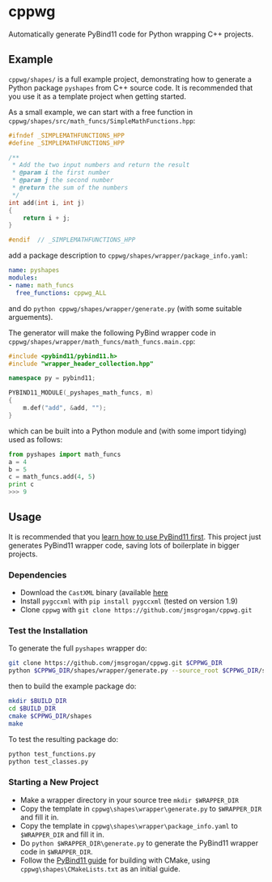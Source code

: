 # cppwg

Automatically generate PyBind11 code for Python wrapping C++ projects.

## Example

`cppwg/shapes/` is a full example project, demonstrating how to generate a Python package `pyshapes` from 
C++ source code. It is recommended that you use it as a template project when getting started.

As a small example, we can start with a free function in `cppwg/shapes/src/math_funcs/SimpleMathFunctions.hpp`:
```c++
#ifndef _SIMPLEMATHFUNCTIONS_HPP
#define _SIMPLEMATHFUNCTIONS_HPP

/**
 * Add the two input numbers and return the result
 * @param i the first number
 * @param j the second number
 * @return the sum of the numbers
 */
int add(int i, int j)
{
    return i + j;
}

#endif  // _SIMPLEMATHFUNCTIONS_HPP
```

add a package description to `cppwg/shapes/wrapper/package_info.yaml`:

```yaml
name: pyshapes
modules:
- name: math_funcs
  free_functions: cppwg_ALL
```

and do `python cppwg/shapes/wrapper/generate.py` (with some suitable arguements).

The generator will make the following PyBind wrapper code in `cppwg/shapes/wrapper/math_funcs/math_funcs.main.cpp`:
```c++
#include <pybind11/pybind11.h>
#include "wrapper_header_collection.hpp"

namespace py = pybind11;

PYBIND11_MODULE(_pyshapes_math_funcs, m)
{
    m.def("add", &add, "");
}
```

which can be built into a Python module and (with some import tidying) used as follows:
```python
from pyshapes import math_funcs
a = 4
b = 5
c = math_funcs.add(4, 5)
print c
>>> 9
```

## Usage
It is recommended that you [learn how to use PyBind11 first](https://pybind11.readthedocs.io/en/stable/). This project just
generates PyBind11 wrapper code, saving lots of boilerplate in bigger projects.

### Dependencies
* Download the `CastXML` binary (available [here](https://data.kitware.com/#collection/57b5c9e58d777f126827f5a1/folder/57b5de948d777f10f2696370)
* Install `pygccxml` with `pip install pygccxml` (tested on version 1.9)
* Clone `cppwg` with `git clone https://github.com/jmsgrogan/cppwg.git`

### Test the Installation
To generate the full `pyshapes` wrapper do:

```bash
git clone https://github.com/jmsgrogan/cppwg.git $CPPWG_DIR
python $CPPWG_DIR/shapes/wrapper/generate.py --source_root $CPPWG_DIR/shapes/src/ --wrapper_root $CPPWG_DIR/shapes/wrapper/ --castxml_binary castxml/bin/castxml --package_info $CPPWG_DIR/shapes/wrapper/package_info.yaml --includes $CPPWG_DIR/shapes/src/
```

then to build the example package do:

```bash
mkdir $BUILD_DIR
cd $BUILD_DIR
cmake $CPPWG_DIR/shapes
make
```

To test the resulting package do:

```bash
python test_functions.py 
python test_classes.py 
```

### Starting a New Project
* Make a wrapper directory in your source tree `mkdir $WRAPPER_DIR`
* Copy the template in `cppwg\shapes\wrapper\generate.py` to `$WRAPPER_DIR` and fill it in.
* Copy the template in `cppwg\shapes\wrapper\package_info.yaml` to `$WRAPPER_DIR` and fill it in.
* Do `python $WRAPPER_DIR\generate.py` to generate the PyBind11 wrapper code in `$WRAPPER_DIR`.
* Follow the [PyBind11 guide](https://pybind11.readthedocs.io/en/stable/compiling.html) for building with CMake, using `cppwg\shapes\CMakeLists.txt` as an initial guide.
